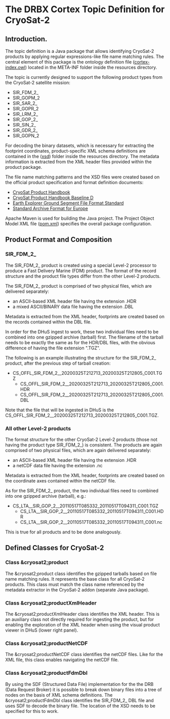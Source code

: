 # The DRBX Cortex Topic Definition for CryoSat-2

## Introduction.

The topic definition is a Java package that allows identifying CryoSat-2 products by applying regular expressions-like file name matching rules. The central element of this package is the ontology definition file ([cortex-index.owl](src/main/resources/META-INF/cortex-index.owl)) located in the META-INF folder inside the resources directory.

The topic is currently designed to support the following product types from the CryoSat-2 satellite mission:

- SIR\_FDM\_2\_
- SIR\_GOPM\_2
- SIR\_SAR\_2\_
- SIR\_GOPR\_2
- SIR\_LRM\_2\_
- SIR\_GOP\_2\_
- SIR\_SIN\_2\_
- SIR\_GDR\_2\_
- SIR\_GOPN\_2

For decoding the binary datasets, which is necessary for extracting the footprint coordinates, product-specific XML schema definitions are contained in the ([xsd](src/main/resources/META-INF/xsd)) folder inside the resources directory. The metadata information is extracted from the XML header files provided within the product package.

The file name matching patterns and the XSD files were created based on the official product specification and format definition documents:

- [CryoSat Product Handbook](https://earth.esa.int/documents/10174/125272/CryoSat_Product_Handbook)
- [CryoSat Product Handbook Baseline D](https://earth.esa.int/documents/10174/125272/CryoSat-Baseline-D-Product-Handbook)
- [Earth Explorer Ground Segment File Format Standard](https://earth.esa.int/documents/10174/1514862/Earth_Explorer_Ground_Segment_File_Format_Standard)
- [Standard Archive Format for Europe](https://wiki.services.eoportal.org/tiki-download_wiki_attachment.php?attId=1443)

Apache Maven is used for building the Java project. The Project Object Model XML file ([pom.xml](pom.xml)) specifies the overall package configuration.

## Product Format and Composition

### SIR\_FDM\_2\_

The SIR\_FDM\_2\_ product is created using a special Level-2 processor to produce a Fast Delivery Marine (FDM) product. The format of the record structure and the product file types differ from the other Level-2 products.

The SIR\_FDM\_2\_ product is comprised of two physical files, which are delivered separately:

- an ASCII-based XML header file having the extension .HDR
- a mixed ASCII/BINARY data file having the extension .DBL

Metadata is extracted from the XML header, footprints are created based on the records contained within the DBL file.

In order for the DHuS ingest to work, these two individual files need to be combined into one gzipped archive (tarball) first. The filename of the tarball needs to be exactly the same as for the HDR/DBL files, with the obvious difference of having the file extension ".TGZ".

The following is an example illustrating the structure for the SIR\_FDM\_2\_ product, after the previous step of tarball creation:

- CS\_OFFL\_SIR\_FDM\_2\_\_20200325T212713\_20200325T212805\_C001.TGZ
  - CS\_OFFL\_SIR\_FDM\_2\_\_20200325T212713\_20200325T212805\_C001.HDR
  - CS\_OFFL\_SIR\_FDM\_2\_\_20200325T212713\_20200325T212805\_C001.DBL

Note that the file that will be ingested in DHuS is the CS\_OFFL\_SIR\_FDM\_2\_\_20200325T212713\_20200325T212805\_C001.TGZ.


### All other Level-2 products

The format structure for the other CryoSat-2 Level-2 products (those not having the product type SIR\_FDM\_2\_) is consistent. The products are again comprised of two physical files, which are again delivered separately:

- an ASCII-based XML header file having the extension .HDR
- a netCDF data file having the extension .nc

Metadata is extracted from the XML header, footprints are created based on the coordinate axes contained within the netCDF file.

As for the SIR\_FDM\_2\_ product, the two individual files need to combined into one gzipped archive (tarball), e.g.:

- CS\_LTA\_\_SIR\_GOP\_2\_\_20110517T085332\_20110517T094311\_C001.TGZ
  - CS\_LTA\_\_SIR\_GOP\_2\_\_20110517T085332\_20110517T094311\_C001.HDR
  - CS\_LTA\_\_SIR\_GOP\_2\_\_20110517T085332\_20110517T094311\_C001.nc

This is true for all products and to be done analogously.

## Defined Classes for CryoSat-2

### Class &cryosat2;product

The &cryosat2;product class identifies the gzipped tarballs based on file name matching rules. It represents the base class for all CryoSat-2 products. This class must match the class name referenced by the metadata extractor in the CryoSat-2 addon (separate Java package). 

### Class &cryosat2;productXmlHeader

The &cryosat2;productXmlHeader class identifies the XML header. This is an auxiliary class not directly required for ingesting the product, but for enabling the exploration of the XML header when using the visual product viewer in DHuS (lower right panel).

### Class &cryosat2;productNetCDF

The &cryosat2;productNetCDF class identifies the netCDF files. Like for the XML file, this class enables navigating the netCDF file.

### Class &cryosat2;productFdmDbl

By using the SDF (Structured Data File) implementation for the the DRB (Data Request Broker) it is possible to break down binary files into a tree of nodes on the basis of XML schema definitions. The &cryosat2;productFdmDbl class identifies the SIR\_FDM\_2\_ DBL file and uses SDF to decode the binary file. The location of the XSD needs to be specified for this to work.  

